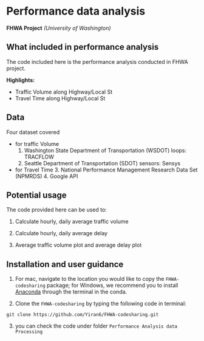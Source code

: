 # Performance data analysis

**FHWA Project** *(University of Washington)*

## What included in performance analysis
The code included here is the performance analysis conducted in FHWA project.

**Highlights:**
- Traffic Volume along Highway/Local St
- Travel Time along Highway/Local St


## Data
Four dataset covered
- for traffic Volume
  1. Washington State Department of Transportation (WSDOT) loops: TRACFLOW
  2. Seattle Department of Transportation (SDOT) sensors: Sensys
- for Travel Time
  3. National Performance Management Research Data Set (NPMRDS)
  4. Google API

## Potential usage
The code provided here can be used to:

1. Calculate hourly, daily average traffic volume

2. Calculate hourly, daily average delay

3. Average traffic volume plot and average delay plot

## Installation and user guidance
1. For mac, navigate to the location you would like to copy the `FHWA-codesharing` package; for Windows, we recommend you to install [Anaconda](https://www.anaconda.com/download/#macos) through the terminal in the conda.

2. Clone the `FHWA-codesharing` by typing the following code in terminal:

~~~
git clone https://github.com/Yiran6/FHWA-codesharing.git
~~~

3. you can check the code under folder `Performance Analysis data Processing`
